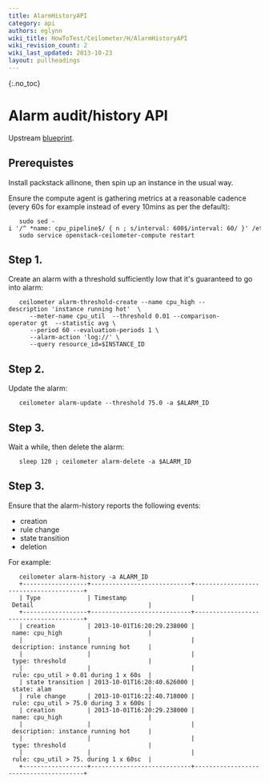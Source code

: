 ```yaml
---
title: AlarmHistoryAPI
category: api
authors: eglynn
wiki_title: HowToTest/Ceilometer/H/AlarmHistoryAPI
wiki_revision_count: 2
wiki_last_updated: 2013-10-23
layout: pullheadings
---
```


{:.no_toc}

# Alarm audit/history API

Upstream [blueprint](https://blueprints.launchpad.net/ceilometer/+spec/alarm-audit-api).

## Prerequistes

Install packstack allinone, then spin up an instance in the usual way.

Ensure the compute agent is gathering metrics at a reasonable cadence (every 60s for example instead of every 10mins as per the default):

       sudo sed -i '/^ *name: cpu_pipeline$/ { n ; s/interval: 600$/interval: 60/ }' /etc/ceilometer/pipeline.yaml
       sudo service openstack-ceilometer-compute restart

## Step 1.

Create an alarm with a threshold sufficiently low that it's guaranteed to go into alarm:

       ceilometer alarm-threshold-create --name cpu_high --description 'instance running hot'  \
          --meter-name cpu_util  --threshold 0.01 --comparison-operator gt  --statistic avg \
          --period 60 --evaluation-periods 1 \
          --alarm-action 'log://' \
          --query resource_id=$INSTANCE_ID

## Step 2.

Update the alarm:

       ceilometer alarm-update --threshold 75.0 -a $ALARM_ID

## Step 3.

Wait a while, then delete the alarm:

       sleep 120 ; ceilometer alarm-delete -a $ALARM_ID

## Step 3.

Ensure that the alarm-history reports the following events:

*   creation
*   rule change
*   state transition
*   deletion

 For example:

       ceilometer alarm-history -a ALARM_ID
       +------------------+----------------------------+---------------------------------------+
       | Type             | Timestamp                  | Detail                                |
       +------------------+----------------------------+---------------------------------------+
       | creation         | 2013-10-01T16:20:29.238000 | name: cpu_high                        |
       |                  |                            | description: instance running hot     |
       |                  |                            | type: threshold                       |
       |                  |                            | rule: cpu_util > 0.01 during 1 x 60s  |
       | state transition | 2013-10-01T16:20:40.626000 | state: alam                           |
       | rule change      | 2013-10-01T16:22:40.718000 | rule: cpu_util > 75.0 during 3 x 600s |
       | creation         | 2013-10-01T16:20:29.238000 | name: cpu_high                        |
       |                  |                            | description: instance running hot     |
       |                  |                            | type: threshold                       |
       |                  |                            | rule: cpu_util > 75. during 1 x 60sc  |
       +------------------+----------------------------+---------------------------------------+

